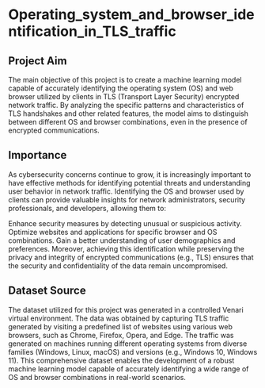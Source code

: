 # Operating_system_and_browser_identification_in_TLS_traffic

## Project Aim
The main objective of this project is to create a machine learning model capable of accurately identifying the operating system (OS) and web browser utilized by clients in TLS (Transport Layer Security) encrypted network traffic. By analyzing the specific patterns and characteristics of TLS handshakes and other related features, the model aims to distinguish between different OS and browser combinations, even in the presence of encrypted communications.

## Importance
As cybersecurity concerns continue to grow, it is increasingly important to have effective methods for identifying potential threats and understanding user behavior in network traffic. Identifying the OS and browser used by clients can provide valuable insights for network administrators, security professionals, and developers, allowing them to:

Enhance security measures by detecting unusual or suspicious activity.
Optimize websites and applications for specific browser and OS combinations.
Gain a better understanding of user demographics and preferences.
Moreover, achieving this identification while preserving the privacy and integrity of encrypted communications (e.g., TLS) ensures that the security and confidentiality of the data remain uncompromised.

## Dataset Source
The dataset utilized for this project was generated in a controlled Venari virtual environment. The data was obtained by capturing TLS traffic generated by visiting a predefined list of websites using various web browsers, such as Chrome, Firefox, Opera, and Edge. The traffic was generated on machines running different operating systems from diverse families (Windows, Linux, macOS) and versions (e.g., Windows 10, Windows 11). This comprehensive dataset enables the development of a robust machine learning model capable of accurately identifying a wide range of OS and browser combinations in real-world scenarios.
